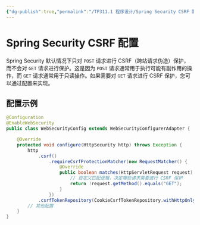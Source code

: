 ```yaml
---
{"dg-publish":true,"permalink":"/TP311.1 程序设计/Spring Security CSRF 配置/","dgPassFrontmatter":true,"created":"2023-09-12T10:57:11.378+08:00","updated":"2024-06-01T10:50:11.135+08:00"}
---
```


# Spring Security CSRF 配置

Spring Security 默认情况下只对 `POST` 请求进行 CSRF（跨站请求伪造）保护，而不会对 `GET` 请求进行保护。这是因为 `POST` 请求通常用于执行可能有副作用的操作，而 `GET` 请求通常用于只读操作。如果需要对 `GET` 请求进行 CSRF 保护，您可以通过配置来实现。

## 配置示例

```java
@Configuration
@EnableWebSecurity
public class WebSecurityConfig extends WebSecurityConfigurerAdapter {

    @Override
    protected void configure(HttpSecurity http) throws Exception {
        http
            .csrf()
                .requireCsrfProtectionMatcher(new RequestMatcher() {
                    @Override
                    public boolean matches(HttpServletRequest request) {
                        // 自定义匹配逻辑，决定哪些请求需要进行 CSRF 保护
                        return !request.getMethod().equals("GET");
                    }
                })
            .csrfTokenRepository(CookieCsrfTokenRepository.withHttpOnlyFalse());
        // 其他配置
    }
}
```